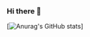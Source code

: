 ### Hi there 👋

[![Anurag's GitHub stats](https://github-readme-stats.vercel.app/api?username=AbdelrahmanEmbaby&show_icons=true)]

<!--
**AbdelrahmanEmbaby/AbdelrahmanEmbaby** is a ✨ _special_ ✨ repository because its `README.md` (this file) appears on your GitHub profile.

Here are some ideas to get you started:

- 🔭 I’m currently working on ...
- 🌱 I’m currently learning ...
- 👯 I’m looking to collaborate on ...
- 🤔 I’m looking for help with ...
- 💬 Ask me about ...
- 📫 How to reach me: ...
- 😄 Pronouns: ...
- ⚡ Fun fact: ...
-->
